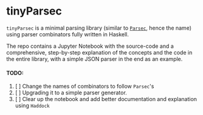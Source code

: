 # tinyParsec
`tinyParsec` is a minimal parsing library (similar to [`Parsec`](https://github.com/haskell/parsec), hence the name) using parser combinators fully written in Haskell.

The repo contains a Jupyter Notebook with the source-code and a comprehensive, step-by-step explanation of the concepts and the code in the entire library, with a simple JSON parser in the end as an example.

#### TODO:
1. [ ] Change the names of combinators to follow `Parsec`'s
2. [ ] Upgrading it to a simple parser generator. 
3. [ ] Clear up the notebook and add better documentation and explanation using `Haddock`
